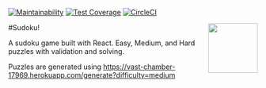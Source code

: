 [![Maintainability](https://api.codeclimate.com/v1/badges/76502389f3f45d53ceb4/maintainability)](https://codeclimate.com/github/milespratt/sudoku/maintainability) [![Test Coverage](https://api.codeclimate.com/v1/badges/76502389f3f45d53ceb4/test_coverage)](https://codeclimate.com/github/milespratt/sudoku/test_coverage) [![CircleCI](https://circleci.com/gh/milespratt/sudoku/tree/main.svg?style=shield)](https://circleci.com/gh/milespratt/sudoku/tree/main)

<img align="right" width="100" height="100" src="https://github.com/milespratt/sudoko/blob/master/src/assets/sudoku.png?raw=true">

#Sudoku!

A sudoku game built with React. Easy, Medium, and Hard puzzles with validation and solving.

Puzzles are generated using https://vast-chamber-17969.herokuapp.com/generate?difficulty=medium
